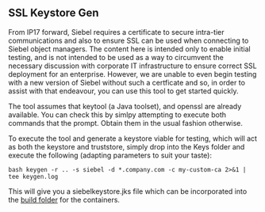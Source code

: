## SSL Keystore Gen

From IP17 forward, Siebel requires a certificate to secure intra-tier communications and also to ensure SSL can be used when connecting to Siebel object managers. The content here is intended only to enable initial testing, and is not intended to be used as a way to circumvent the necessary discussion with corporate IT infrastructure to ensure correct SSL deployment for an enterprise. However, we are unable to even begin testing with a new version of Siebel without such a certficate and so, in order to assist with that endeavour, you can use this tool to get started quickly.

The tool assumes that keytool (a Java toolset), and openssl are already available. You can check this by simlpy attempting to execute both commands that the prompt. Obtain them in the usual fashion otherwise.

To execute the tool and generate a keystore viable for testing, which will act as both the keystore and truststore, simply drop into the Keys folder and execute the following (adapting parameters to suit your taste):

```
bash keygen -r .. -s siebel -d *.company.com -c my-custom-ca 2>&1 | tee keygen.log
```

This will give you a siebelkeystore.jks file which can be incorporated into the [build folder](../../build/base_siebel) for the containers.